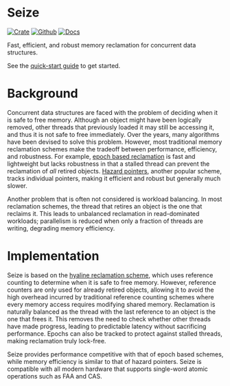 # Seize

[![Crate](https://img.shields.io/crates/v/seize?style=for-the-badge)](https://crates.io/crates/seize)
[![Github](https://img.shields.io/badge/github-seize-success?style=for-the-badge)](https://github.com/ibraheemdev/seize)
[![Docs](https://img.shields.io/badge/docs.rs-0.4.1-4d76ae?style=for-the-badge)](https://docs.rs/seize)

Fast, efficient, and robust memory reclamation for concurrent data structures.

See the [quick-start guide] to get started.

# Background

Concurrent data structures are faced with the problem of deciding when it is
safe to free memory. Although an object might have been logically removed, other
threads that previously loaded it may still be accessing it, and thus it is
not safe to free immediately. Over the years, many algorithms have been devised
to solve this problem. However, most traditional memory reclamation schemes make
the tradeoff between performance, efficiency, and robustness. For example,
[epoch based reclamation] is fast and lightweight but lacks robustness in that a
stalled thread can prevent the reclamation of _all_ retired objects. [Hazard
pointers], another popular scheme, tracks individual pointers, making it efficient
and robust but generally much slower.

Another problem that is often not considered is workload balancing. In most
reclamation schemes, the thread that retires an object is the one that reclaims
it. This leads to unbalanced reclamation in read-dominated workloads; parallelism
is reduced when only a fraction of threads are writing, degrading memory efficiency.

# Implementation

Seize is based on the [hyaline reclamation scheme], which uses reference counting
to determine when it is safe to free memory. However, reference counters are only
used for already retired objects, allowing it to avoid the high overhead incurred
by traditional reference counting schemes where every memory access requires modifying
shared memory. Reclamation is naturally balanced as the thread with the last reference
to an object is the one that frees it. This removes the need to check whether other
threads have made progress, leading to predictable latency without sacrificing performance.
Epochs can also be tracked to protect against stalled threads, making reclamation truly
lock-free.

Seize provides performance competitive with that of epoch based schemes, while memory efficiency
is similar to that of hazard pointers. Seize is compatible with all modern hardware that
supports single-word atomic operations such as FAA and CAS.

[quick-start guide]: https://docs.rs/seize/latest/seize/guide/index.html
[tokio]: https://github.com/tokio-rs/tokio
[hazard pointers]:
  https://www.cs.otago.ac.nz/cosc440/readings/hazard-pointers.pdf
[hyaline reclamation scheme]: https://arxiv.org/pdf/1905.07903.pdf
[epoch based reclamation]:
  https://www.cl.cam.ac.uk/techreports/UCAM-CL-TR-579.pdf
